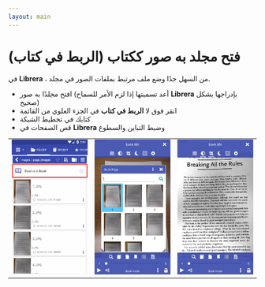 ```yaml
---
layout: main
---
```


# فتح مجلد به صور ككتاب (الربط في كتاب)
في **Librera** ، من السهل جدًا وضع ملف مرتبط بملفات الصور في مجلد.

* افتح مجلدًا به صور (أعد تسميتها إذا لزم الأمر للسماح **Librera** بإدراجها بشكل صحيح)
* انقر فوق لا **الربط في كتاب** في الجزء العلوي من القائمة
* كتابك في تخطيط الشبكة
* قص الصفحات في **Librera** وضبط التباين والسطوع

||||
|-|-|-|
|![](1.png)|![](2.png)|![](3.png)|

